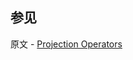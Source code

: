 ## 参见

原文 - [Projection Operators]( https://docs.mongodb.com/manual/reference/operator/projection/ )

